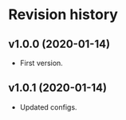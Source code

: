 Revision history
=================================

v1.0.0 (2020-01-14)
---------------------------------

*   First version.

v1.0.1 (2020-01-14)
---------------------------------

*   Updated configs.
